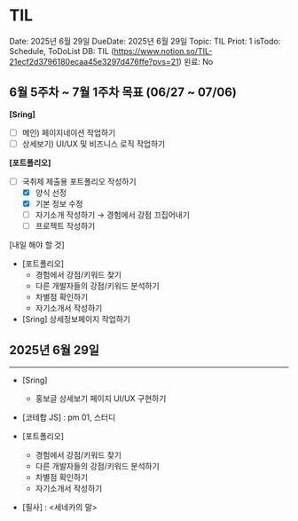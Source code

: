 # TIL

Date: 2025년 6월 29일
DueDate: 2025년 6월 29일
Topic: TIL
Priot: 1
isTodo: Schedule, ToDoList
DB: TIL (https://www.notion.so/TIL-21ecf2d3796180ecaa45e3297d476ffe?pvs=21)
왼료: No

## 6월 5주차 ~ 7월 1주차 목표 (06/27 ~ 07/06)

**[Sring]**

- [ ]  메인) 페이지네이션 작업하기
- [ ]  상세보기) UI/UX 및 비즈니스 로직 작업하기

**[포트폴리오]**

- [ ]  국취제 제출용 포트폴리오 작성하기
    - [x]  양식 선정
    - [x]  기본 정보 수정
    - [ ]  자기소개 작성하기 → 경험에서 강점 끄집어내기
    - [ ]  프로젝트 작성하기

[내일 해야 할 것] 

- [포트폴리오]
    - 경험에서 강점/키워드 찾기
    - 다른 개발자들의 강점/키워드 분석하기
    - 차별점 확인하기
    - 자기소개서 작성하기
- [Sring] 상세정보페이지 작업하기

## 2025년 6월 29일

---

- [Sring]
    - 홍보글 상세보기 페이지 UI/UX 구현하기

- [코테합 JS] : pm 01, 스터디

- [포트폴리오]
    - 경험에서 강점/키워드 찾기
    - 다른 개발자들의 강점/키워드 분석하기
    - 차별점 확인하기
    - 자기소개서 작성하기

- [필사] : <세네카의 말>